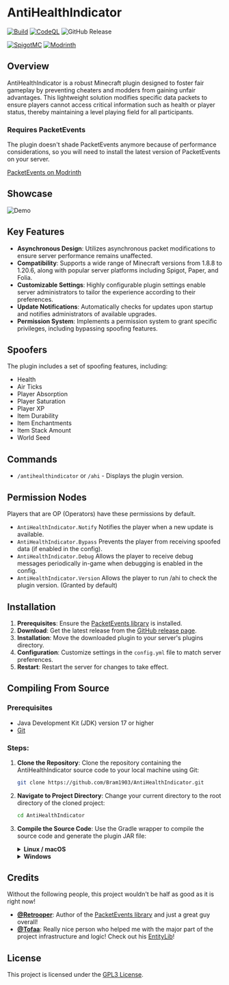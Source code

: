 # AntiHealthIndicator

[![Build](https://github.com/Bram1903/AntiHealthIndicator/actions/workflows/gradle.yml/badge.svg)](https://github.com/Bram1903/AntiHealthIndicator/actions/workflows/gradle.yml)
[![CodeQL](https://github.com/Bram1903/AntiHealthIndicator/actions/workflows/codeql.yml/badge.svg)](https://github.com/Bram1903/AntiHealthIndicator/actions/workflows/codeql.yml)
![GitHub Release](https://img.shields.io/github/release/Bram1903/AntiHealthIndicator.svg)

[![SpigotMC](https://img.shields.io/badge/-SpigotMC-blue?style=for-the-badge&logo=SpigotMC)](https://www.spigotmc.org/resources/antihealthindicator.114851/)
[![Modrinth](https://img.shields.io/badge/-Modrinth-green?style=for-the-badge&logo=Modrinth)](https://modrinth.com/plugin/antihealthindicator)

## Overview

AntiHealthIndicator is a robust Minecraft plugin
designed to foster fair gameplay by preventing cheaters and modders from gaining unfair advantages.
This lightweight solution modifies specific data packets
to ensure players cannot access critical information such as health or player status,
thereby maintaining a level playing field for all participants.

### Requires PacketEvents

The plugin doesn't shade PacketEvents anymore because of performance considerations,
so you will need to install the latest version of PacketEvents on your server.

[PacketEvents on Modrinth](https://modrinth.com/plugin/packetevents)

## Showcase

![Demo](docs/showcase/AntiHealthIndicator.gif)

## Key Features

- **Asynchronous Design**: Utilizes asynchronous packet modifications to ensure server performance remains unaffected.
- **Compatibility**: Supports a wide range of Minecraft versions from 1.8.8 to 1.20.6, along with popular server
  platforms including Spigot, Paper, and Folia.
- **Customizable Settings**: Highly configurable plugin settings enable server administrators to tailor the experience
  according to their preferences.
- **Update Notifications**: Automatically checks for updates upon startup and notifies administrators of available
  upgrades.
- **Permission System**: Implements a permission system to grant specific privileges, including bypassing spoofing
  features.

## Spoofers

The plugin includes a set of spoofing features, including:

- Health
- Air Ticks
- Player Absorption
- Player Saturation
- Player XP
- Item Durability
- Item Enchantments
- Item Stack Amount
- World Seed

## Commands

- `/antihealthindicator` or `/ahi` - Displays the plugin version.

## Permission Nodes

Players that are OP (Operators) have these permissions by default.

- `AntiHealthIndicator.Notify` Notifies the player when a new update is available.
- `AntiHealthIndicator.Bypass` Prevents the player from receiving spoofed data (if enabled in the config).
- `AntiHealthIndicator.Debug` Allows the player to receive debug messages periodically in-game when debugging is enabled
  in the config.
- `AntiHealthIndicator.Version` Allows the player to run /ahi to check the plugin version. (Granted by default)

## Installation

1. **Prerequisites**: Ensure the [PacketEvents library](https://modrinth.com/plugin/packetevents)
   is installed.
2. **Download**: Get the latest release from
   the [GitHub release page](https://github.com/Bram1903/AntiHealthIndicator/releases/latest).
3. **Installation**: Move the downloaded plugin to your server's plugins directory.
4. **Configuration**: Customize settings in the `config.yml` file to match server preferences.
5. **Restart**: Restart the server for changes to take effect.

## Compiling From Source

### Prerequisites

- Java Development Kit (JDK) version 17 or higher
- [Git](https://git-scm.com/downloads)

### Steps:

1. **Clone the Repository**:
   Clone the repository containing the AntiHealthIndicator source code to your local machine using Git:
   ```bash
   git clone https://github.com/Bram1903/AntiHealthIndicator.git
   ```

2. **Navigate to Project Directory**:
   Change your current directory to the root directory of the cloned project:
   ```bash
   cd AntiHealthIndicator
   ```

3. **Compile the Source Code**:
   Use the Gradle wrapper to compile the source code and generate the plugin JAR file:
   <details>
   <summary><strong>Linux / macOS</strong></summary>

   ```bash
   ./gradlew build
   ```
   </details>
   <details>
   <summary><strong>Windows</strong></summary>

   ```cmd
   .\gradlew build
   ```
   </details>

## Credits

Without the following people, this project wouldn't be half as good as it is right now!

- **[@Retrooper](https://github.com/retrooper)**: Author of
  the [PacketEvents library](https://github.com/retrooper/packetevents) and just a great guy overall!
- **[@Tofaa](https://github.com/Tofaa2)**:
  Really nice person who helped me with the major part of the project infrastructure and logic!
  Check out his [EntityLib](https://github.com/Tofaa2/EntityLib)!

## License

This project is licensed under the [GPL3 License](LICENSE).